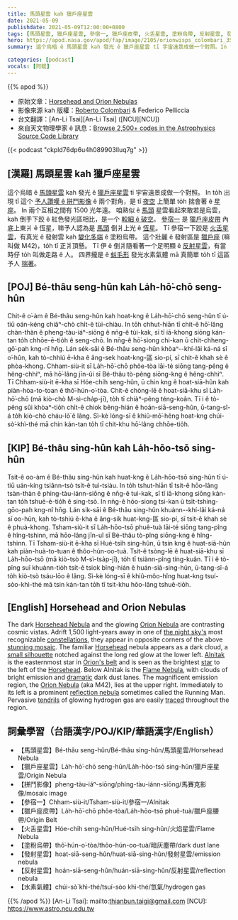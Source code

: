 ```yaml
---
title: 馬頭星雲 kah 獵戶座星雲
date: 2021-05-09
publishdate: 2021-05-09T12:00:00+0800
tags: [馬頭星雲, 獵戶座星雲, 參宿一, 獵戶座皮帶, 火舌星雲, 塗粉烏帶, 反射星雲, 發射星雲, M42]
hero: https://apod.nasa.gov/apod/fap/image/2105/orionwisps_colombari_3543.jpg
summary: 這个烏暗 ê 馬頭星雲 kah 發光 ê 獵戶座星雲 tī 宇宙遠景成做一个對照。In to̍h 出現 tī 這个予人讚嘆 ê 拼鬥影像 ê 兩个對角。

categories: [podcast]
vocals: [阿錕]
---
```


{{% apod %}}

- 原始文章：[Horsehead and Orion Nebulas](https://apod.nasa.gov/apod/ap210509.html)
- 影像來源 kah 版權：[Roberto Colombari](https://www.astrobin.com/users/rob77/) & Federico Pelliccia
- 台文翻譯：[An-Li Tsai][An-Li Tsai] ([NCU][NCU])
- 來自天文物理學家 ê 訊息：[Browse 2,500+ codes in the Astrophysics Source Code Library](http://ascl.net/)

{{< podcast "ckpld76dp6u4h089903lluq7g" >}}

## [漢羅] 馬頭星雲 kah 獵戶座星雲

這个烏暗 ê [馬頭星雲][Horsehead Nebula] kah 發光 ê [獵戶座星雲][Orion Nebula1] tī 宇宙遠景成做一个對照。
In to̍h 出現 tī 這个 [予人讚嘆 ê 拼鬥影像][stunning mosaic] ê 兩个對角，是 tī [夜空][the night sky's] 上簡單 to̍h 揣會著 ê [星座][constellations]。
In 兩个互相之間有 1500 光年遠。
咱熟似 ê [馬頭][Horsehead1] 星雲看起來敢若是烏雲，kah 倒手下跤 ê 紅色發光區相比，是一个 [較細 ê 破空][small silhouette]。
[參宿一][Alnitak] 是 [獵戶座皮帶][Orion's belt] 內底上東爿 ê 恆星，嘛予人認為是 [馬頭][Horsehead2] 倒爿上光 ê [恆星][star]。
Tī 參宿一下跤是 [火舌星雲][Flame Nebula]，有真光 ê 發射雲 kah [變化多端][dramatic] ê 塗粉烏帶。
這个壯麗 ê 發射區是 [獵戶座][Orion Nebula2] (嘛叫做 M42)，to̍h tī 正爿頂懸。
Tī 伊 ê 倒爿隨看著一个足明顯 ê [反射星雲][reflection nebula]，有當時仔 to̍h 叫做走路 ê 人。
四界攏是 ê [虯毛形][tendrils] 發光水素氣體 mā 真簡單 to̍h tī 這區予人 [揣著][traced]。


## [POJ] Bé-thâu seng-hûn kah La̍h-hō͘-chō seng-hûn

Chit-ê o͘-àm ê Bé-thâu seng-hûn kah hoat-kng ê La̍h-hō͘-chō seng-hûn tī ú-tiū oán-kéng chiâⁿ-chò chi̍t-ê tùi-chiàu.
In to̍h chhut-hiān tī chit-ê hō͘-lâng chàn-thàn ê pheng-tàu-iáⁿ-siōng ê nn̄g-ê tùi-kak, sī tī iā-khong siōng kán-tan to̍h chhōe-ē-tio̍h ê seng-chō.
In nn̄g-ê hō͘-siong chi-kan ū chi̍t-chheng-gō͘-pah kng-nî hn̄g.
Lán se̍k-sāi ê Bé-thâu seng-hûn khòaⁿ--khí-lâi ká-ná sī o͘-hûn, kah tò-chhiú ē-kha ê âng-sek hoat-kng-區 sio-pí, sī chit-ê khah sè ê phòa-khong.
Chham-siù-it sī La̍h-hō͘-chō phôe-tòa lāi-té siōng tang-pêng ê hêng-chhiⁿ, mā hō͘-lâng jīn-ûi sī Bé-thâu tò-pêng siōng-kng ê hêng-chhiⁿ.
Tī Chham-siù-it ē-kha sī Hóe-chi̍h seng-hûn, ū chin kng ê hoat-siā-hûn kah piàn-hòa-to-toan ê thô͘-hún-o͘-tòa.
Chit-ê chòng-lē ê hoat-siā-khu sī La̍h-hō͘-chō (mā kiò-chò M-sì-cha̍p-jī), to̍h tī chiàⁿ-pêng téng-koân.
Tī i ê tò-pêng sûi khòaⁿ-tio̍h chi̍t-ê chiok bêng-hián ê hoán-siā-seng-hûn, ū-tang-sî-á to̍h kiò-chò cháu-lō͘ ê lâng.
Sì-kè lóng-sī ê khiû-mô͘-hêng hoat-kng chúi-sò͘-khì-thé mā chin kán-tan to̍h tī chit-khu hō͘-lâng chhōe-tio̍h.



## [KIP]  Bé-thâu sing-hûn kah La̍h-hōo-tsō sing-hûn

Tsit-ê oo-àm ê Bé-thâu sing-hûn kah huat-kng ê La̍h-hōo-tsō sing-hûn tī ú-tiū uán-kíng tsiânn-tsò tsi̍t-ê tuì-tsiàu.
In to̍h tshut-hiān tī tsit-ê hōo-lâng tsàn-thàn ê phing-tàu-iánn-siōng ê nn̄g-ê tuì-kak, sī tī iā-khong siōng kán-tan to̍h tshuē-ē-tio̍h ê sing-tsō.
In nn̄g-ê hōo-siong tsi-kan ū tsi̍t-tshing-gōo-pah kng-nî hn̄g.
Lán si̍k-sāi ê Bé-thâu sing-hûn khuànn--khí-lâi ká-ná sī oo-hûn, kah tò-tshiú ē-kha ê âng-sik huat-kng-區 sio-pí, sī tsit-ê khah sè ê phuà-khong.
Tsham-siù-it sī La̍h-hōo-tsō phuê-tuà lāi-té siōng tang-pîng ê hîng-tshinn, mā hōo-lâng jīn-uî sī Bé-thâu tò-pîng siōng-kng ê hîng-tshinn.
Tī Tsham-siù-it ē-kha sī Hué-tsi̍h sing-hûn, ū tsin kng ê huat-siā-hûn kah piàn-huà-to-tuan ê thôo-hún-oo-tuà.
Tsit-ê tsòng-lē ê huat-siā-khu sī La̍h-hōo-tsō (mā kiò-tsò M-sì-tsa̍p-jī), to̍h tī tsiànn-pîng tíng-kuân.
Tī i ê tò-pîng suî khuànn-tio̍h tsi̍t-ê tsiok bîng-hián ê huán-siā-sing-hûn, ū-tang-sî-á to̍h kiò-tsò tsáu-lōo ê lâng.
Sì-kè lóng-sī ê khiû-môo-hîng huat-kng tsuí-sòo-khì-thé mā tsin kán-tan to̍h tī tsit-khu hōo-lâng tshuē-tio̍h.

## [English] Horsehead and Orion Nebulas

The dark [Horsehead Nebula][Horsehead Nebula] and the glowing [Orion Nebula][Orion Nebula1] are contrasting cosmic vistas. Adrift 1,500 light-years away in one of [the night sky's][the night sky's] most recognizable [constellations][constellations], they appear in opposite corners of the above [stunning mosaic][stunning mosaic]. The familiar [Horsehead][Horsehead1] nebula appears as a dark cloud, a [small silhouette][small silhouette] notched against the long red glow at the lower left. [Alnitak][Alnitak] is the easternmost star in [Orion's belt][Orion's belt] and is seen as the brightest [star][star] to the left of the [Horsehead][Horsehead2]. Below Alnitak is the [Flame Nebula][Flame Nebula], with clouds of bright emission and [dramatic][dramatic] dark dust lanes. The magnificent emission region, the [Orion Nebula][Orion Nebula2] (aka M42), lies at the upper right. Immediately to its left is a prominent [reflection nebula][reflection nebula] sometimes called the Running Man. Pervasive [tendrils][tendrils] of glowing hydrogen gas are easily [traced][traced] throughout the region.


## 詞彙學習（台語漢字/POJ/KIP/華語漢字/English）

- 【馬頭星雲】Bé-thâu seng-hûn/Bé-thâu sing-hûn/馬頭星雲/Horsehead Nebula
- 【獵戶座星雲】La̍h-hō͘-chō seng-hûn/La̍h-hōo-tsō sing-hûn/獵戶座星雲/Origin Nebula
- 【拼鬥影像】pheng-tàu-iáⁿ-siōng/phing-tàu-iánn-siōng/馬賽克影像/mosaic image
- 【參宿一】Chham-siù-it/Tsham-siù-it/參宿一/Alnitak
- 【獵戶座皮帶】La̍h-hō͘-chō phôe-tòa/La̍h-hōo-tsō phuê-tuà/獵戶座腰帶/Origin Belt
- 【火舌星雲】Hóe-chi̍h seng-hûn/Hué-tsi̍h sing-hûn/火焰星雲/Flame Nebula
- 【塗粉烏帶】thô͘-hún-o͘-tòa/thôo-hún-oo-tuà/暗灰塵帶/dark dust lane
- 【發射星雲】hoat-siā-seng-hûn/huat-siā-sing-hûn/發射星雲/emission nebula
- 【反射星雲】hoán-siā-seng-hûn/huán-siā-sing-hûn/反射星雲/reflection nebula
- 【水素氣體】chúi-sò͘ khì-thé/tsuí-sòo khì-thé/氫氣/hydrogen gas


{{% /apod %}}
[An-Li Tsai]: mailto:thianbun.taigi@gmail.com
[NCU]: https://www.astro.ncu.edu.tw

[copyright]: https://apod.nasa.gov/apod/fap/lib/about_apod.html#srapply

[Horsehead Nebula]:https://apod.nasa.gov/apod/ap081126.html
[Orion Nebula1]:https://apod.nasa.gov/apod/ap090826.html
[the night sky's]:https://apod.nasa.gov/apod/ap030207.html
[constellations]:https://en.wikipedia.org/wiki/Constellation
[stunning mosaic]:http://www.astrobin.com/60227/0/
[Horsehead1]:https://en.wikipedia.org/wiki/Horsehead_Nebula
[small silhouette]:https://i.redd.it/9lmbxkkm9bm41.jpg
[Alnitak]:https://www.gb.nrao.edu/~rmaddale/Education/OrionTourCenter/belt.html
[Orion's belt]:https://apod.nasa.gov/apod/ap090210.html
[star]:https://science.nasa.gov/astrophysics/focus-areas/how-do-stars-form-and-evolve
[Horsehead2]:https://www.liveabout.com/horse-head-drawing-step-by-step-tutorial-1123322
[Flame Nebula]:https://apod.nasa.gov/apod/ap070202.html
[dramatic]:https://apod.nasa.gov/apod/ap090929.html
[Orion Nebula2]:https://en.wikipedia.org/wiki/Orion_nebula
[reflection nebula]:http://antwrp.gsfc.nasa.gov/apod/reflection_nebulae.html
[tendrils]:https://apod.nasa.gov/apod/ap090224.html
[traced]:https://youtu.be/-PQpNb_yJVE
